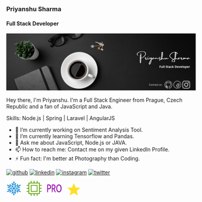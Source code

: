 ### Priyanshu Sharma
#### Full Stack Developer
![Full Stack Developer](https://github.com/iPrinceSharma/iPrinceSharma/blob/main/images/Banner.png)

Hey there, I'm Priyanshu. I'm a Full Stack Engineer from Prague, Czech Republic and a fan of JavaScript and Java.

Skills: Node.js | Spring | Laravel | AngularJS

- 🔭 I’m currently working on Sentiment Analysis Tool. 
- 🌱 I’m currently learning Tensorflow and Pandas. 
- 💬 Ask me about JavaScript, Node.js or JAVA. 
- 📫 How to reach me: Contact me on my given LinkedIn Profile. 
- ⚡ Fun fact: I'm better at Photography than Coding. 


[<img src='https://cdn.jsdelivr.net/npm/simple-icons@3.0.1/icons/github.svg' alt='github' height='40'>](https://github.com/iPrinceSharma)  [<img src='https://cdn.jsdelivr.net/npm/simple-icons@3.0.1/icons/linkedin.svg' alt='linkedin' height='40'>](https://www.linkedin.com/in/iPrinceSharma/)  [<img src='https://cdn.jsdelivr.net/npm/simple-icons@3.0.1/icons/instagram.svg' alt='instagram' height='40'>](https://www.instagram.com/i.Prince_Sharma/)  [<img src='https://cdn.jsdelivr.net/npm/simple-icons@3.0.1/icons/twitter.svg' alt='twitter' height='40'>](https://twitter.com/iPrinceSharma)  

<a href='https://archiveprogram.github.com/'><img src='https://raw.githubusercontent.com/acervenky/animated-github-badges/master/assets/acbadge.gif' width='40' height='40'></a> <a href='https://docs.github.com/en/developers'><img src='https://raw.githubusercontent.com/acervenky/animated-github-badges/master/assets/devbadge.gif' width='40' height='40'></a> <a href='https://github.com/pricing'><img src='https://raw.githubusercontent.com/acervenky/animated-github-badges/master/assets/pro.gif' width='40' height='40'></a> <a href='https://stars.github.com/'><img src='https://raw.githubusercontent.com/acervenky/animated-github-badges/master/assets/starbadge.gif' width='35' height='35'></a> 

